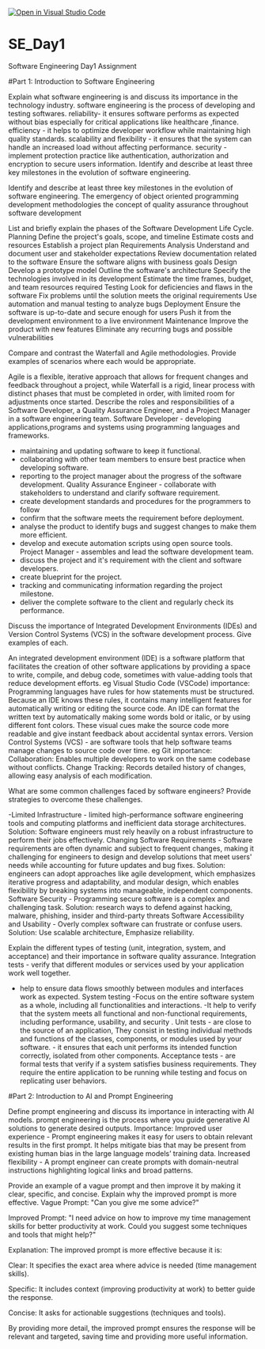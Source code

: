 [![Open in Visual Studio Code](https://classroom.github.com/assets/open-in-vscode-2e0aaae1b6195c2367325f4f02e2d04e9abb55f0b24a779b69b11b9e10269abc.svg)](https://classroom.github.com/online_ide?assignment_repo_id=18495154&assignment_repo_type=AssignmentRepo)
# SE_Day1
Software Engineering Day1 Assignment

#Part 1: Introduction to Software Engineering

Explain what software engineering is and discuss its importance in the technology industry.
software engineering is the process of developing and testing softwares.
reliability- it ensures software performs as expected without bias especially for critical applications like healthcare ,finance. 
efficiency - it helps to optimize developer workflow while maintaining high quality standards.
 scalability and flexibility - it ensures that the system can handle an increased load without affecting performance.
 security - implement protection practice like authentication, authorization and encryption to secure users information. Identify and describe at least three key milestones in the evolution of software engineering.


Identify and describe at least three key milestones in the evolution of software engineering.
The emergency of object oriented programming
development methodologies
the concept of quality assurance throughout software development

List and briefly explain the phases of the Software Development Life Cycle.
Planning 
Define the project's goals, scope, and timeline
Estimate costs and resources
Establish a project plan
Requirements Analysis 
Understand and document user and stakeholder expectations
Review documentation related to the software
Ensure the software aligns with business goals
Design 
Develop a prototype model
Outline the software's architecture
Specify the technologies involved in its development
Estimate the time frames, budget, and team resources required
Testing 
Look for deficiencies and flaws in the software
Fix problems until the solution meets the original requirements
Use automation and manual testing to analyze bugs
Deployment 
Ensure the software is up-to-date and secure enough for users
Push it from the development environment to a live environment
Maintenance 
Improve the product with new features
Eliminate any recurring bugs and possible vulnerabilities

Compare and contrast the Waterfall and Agile methodologies. Provide examples of scenarios where each would be appropriate.

 Agile is a flexible, iterative approach that allows for frequent changes and feedback throughout a project, while Waterfall is a rigid, linear process with distinct phases that must be completed in order, with limited room for adjustments once started.
Describe the roles and responsibilities of a Software Developer, a Quality Assurance Engineer, and a Project Manager in a software engineering team.
Software Developer - developing applications,programs and systems using programming languages and frameworks.
 - maintaining and updating software to keep it functional. 
- collaborating with other team members to ensure best practice when developing software.
 - reporting to the project manager about the progress of the software development.
Quality Assurance Engineer - collaborate with stakeholders to understand and clarify software requirement.
 - create development standards and procedures for the programmers to follow
 - confirm that the software meets the requirement before deployment. 
- analyse the product to identify bugs and suggest changes to make them more efficient. 
- develop and execute automation scripts using open source tools.
Project Manager - assembles and lead the software development team.
 - discuss the project and it's requirement with the client and software developers.
 - create blueprint for the project.
 - tracking and communicating information regarding the project milestone.
 - deliver the complete software to the client and regularly check its performance.


Discuss the importance of Integrated Development Environments (IDEs) and Version Control Systems (VCS) in the software development process. Give examples of each.

An integrated development environment (IDE) is a software platform that facilitates the creation of other software applications by providing a space to write, compile, and debug code, sometimes with value-adding tools that reduce development efforts. eg Visual Studio Code (VSCode)
importance:
Programming languages have rules for how statements must be structured. Because an IDE knows these rules, it contains many intelligent features for automatically writing or editing the source code.
An IDE can format the written text by automatically making some words bold or italic, or by using different font colors. These visual cues make the source code more readable and give instant feedback about accidental syntax errors.
Version Control Systems (VCS) - are software tools that help software teams manage changes to source code over time. eg Git
importance:
Collaboration: Enables multiple developers to work on the same codebase without conflicts.
Change Tracking: Records detailed history of changes, allowing easy analysis of each modification. 


What are some common challenges faced by software engineers? Provide strategies to overcome these challenges.
 
-Limited Infrastructure - limited high-performance software engineering tools and computing platforms and inefficient data storage architectures. 
 Solution: Software engineers must rely heavily on a robust infrastructure to perform their jobs effectively.
Changing Software Requirements - Software requirements are often dynamic and subject to frequent changes, making it challenging for engineers to design and develop solutions that meet users' needs while accounting for future updates and bug fixes. 
Solution: engineers can adopt approaches like agile development, which emphasizes iterative progress and adaptability, and modular design, which enables flexibility by breaking systems into manageable, independent components.
Software Security - Programming secure software is a complex and challenging task. 
Solution: research ways to defend against hacking, malware, phishing, insider and third-party threats
Software Accessibility and Usability - Overly complex software can frustrate or confuse users. 
Solution: Use scalable architecture, Emphasize reliability.


Explain the different types of testing (unit, integration, system, and acceptance) and their importance in software quality assurance.
Integration tests - verify that different modules or services used by your application work well together.
 - help to ensure data flows smoothly between modules and interfaces work as expected.
 System testing -Focus on the entire software system as a whole, including all functionalities and interactions.
 -It help to verify that the system meets all functional and non-functional requirements, including performance, usability, and security .
Unit tests - are close to the source of an application, They consist in testing individual methods and functions of the classes, components, or modules used by your software. - it ensures that each unit performs its intended function correctly, isolated from other components.
Acceptance tests - are formal tests that verify if a system satisfies business requirements. They require the entire application to be running while testing and focus on replicating user behaviors.

#Part 2: Introduction to AI and Prompt Engineering


Define prompt engineering and discuss its importance in interacting with AI models.
prompt engineering  is the process where you guide generative AI solutions to generate desired outputs.
Importance:
Improved user experience - Prompt engineering makes it easy for users to obtain relevant results in the first prompt. It helps mitigate bias that may be present from existing human bias in the large language models’ training data.
Increased flexibility - A prompt engineer can create prompts with domain-neutral instructions highlighting logical links and broad patterns.


Provide an example of a vague prompt and then improve it by making it clear, specific, and concise. Explain why the improved prompt is more effective.
Vague Prompt: "Can you give me some advice?"

Improved Prompt: "I need advice on how to improve my time management skills for better productivity at work. Could you suggest some techniques and tools that might help?"

Explanation: The improved prompt is more effective because it is:

Clear: It specifies the exact area where advice is needed (time management skills).

Specific: It includes context (improving productivity at work) to better guide the response.

Concise: It asks for actionable suggestions (techniques and tools).

By providing more detail, the improved prompt ensures the response will be relevant and targeted, saving time and providing more useful information.
